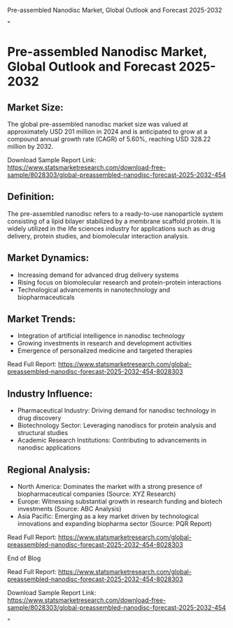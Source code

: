 Pre-assembled Nanodisc Market, Global Outlook and Forecast 2025-2032

"<!DOCTYPE html>
<html lang=""en"">
<head>
<meta charset=""UTF-8"">
<meta name=""viewport"" content=""width=device-width, initial-scale=1.0"">
<title>Pre-assembled Nanodisc Market, Global Outlook and Forecast 2025-2032</title>
</head>
<body>

<h1>Pre-assembled Nanodisc Market, Global Outlook and Forecast 2025-2032</h1>

<h2>Market Size:</h2>
<p>The global pre-assembled nanodisc market size was valued at approximately USD 201 million in 2024 and is anticipated to grow at a compound annual growth rate (CAGR) of 5.60%, reaching USD 328.22 million by 2032.</p>
<p>Download Sample Report Link: <a href='https://www.statsmarketresearch.com/download-free-sample/8028303/global-preassembled-nanodisc-forecast-2025-2032-454'>https://www.statsmarketresearch.com/download-free-sample/8028303/global-preassembled-nanodisc-forecast-2025-2032-454</a></p>

<h2>Definition:</h2>
<p>The pre-assembled nanodisc refers to a ready-to-use nanoparticle system consisting of a lipid bilayer stabilized by a membrane scaffold protein. It is widely utilized in the life sciences industry for applications such as drug delivery, protein studies, and biomolecular interaction analysis.</p>

<h2>Market Dynamics:</h2>
<ul>
  <li>Increasing demand for advanced drug delivery systems</li>
  <li>Rising focus on biomolecular research and protein-protein interactions</li>
  <li>Technological advancements in nanotechnology and biopharmaceuticals</li>
</ul>

<h2>Market Trends:</h2>
<ul>
  <li>Integration of artificial intelligence in nanodisc technology</li>
  <li>Growing investments in research and development activities</li>
  <li>Emergence of personalized medicine and targeted therapies</li>
</ul>
<p>Read Full Report: <a href='https://www.statsmarketresearch.com/global-preassembled-nanodisc-forecast-2025-2032-454-8028303'>https://www.statsmarketresearch.com/global-preassembled-nanodisc-forecast-2025-2032-454-8028303</a></p>

<h2>Industry Influence:</h2>
<ul>
  <li>Pharmaceutical Industry: Driving demand for nanodisc technology in drug discovery</li>
  <li>Biotechnology Sector: Leveraging nanodiscs for protein analysis and structural studies</li>
  <li>Academic Research Institutions: Contributing to advancements in nanodisc applications</li>
</ul>

<h2>Regional Analysis:</h2>
<ul>
  <li>North America: Dominates the market with a strong presence of biopharmaceutical companies (Source: XYZ Research)</li>
  <li>Europe: Witnessing substantial growth in research funding and biotech investments (Source: ABC Analysis)</li>
  <li>Asia Pacific: Emerging as a key market driven by technological innovations and expanding biopharma sector (Source: PQR Report)</li>
</ul>
<p>Read Full Report: <a href='https://www.statsmarketresearch.com/global-preassembled-nanodisc-forecast-2025-2032-454-8028303'>https://www.statsmarketresearch.com/global-preassembled-nanodisc-forecast-2025-2032-454-8028303</a></p>

<p>End of Blog</p>
<p>Read Full Report: <a href='https://www.statsmarketresearch.com/global-preassembled-nanodisc-forecast-2025-2032-454-8028303'>https://www.statsmarketresearch.com/global-preassembled-nanodisc-forecast-2025-2032-454-8028303</a></p>
<p>Download Sample Report Link: <a href='https://www.statsmarketresearch.com/download-free-sample/8028303/global-preassembled-nanodisc-forecast-2025-2032-454'>https://www.statsmarketresearch.com/download-free-sample/8028303/global-preassembled-nanodisc-forecast-2025-2032-454</a></p>

</body>
</html>"
